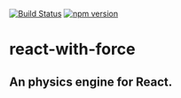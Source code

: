 [![Build Status](https://travis-ci.org/stesel/react-with-force.svg?branch=master)](https://travis-ci.org/stesel/react-with-force) [![npm version](https://badge.fury.io/js/react-with-force.svg)](https://badge.fury.io/js/react-with-force)
# react-with-force
## An physics engine for React.

